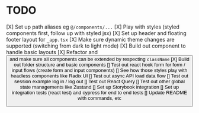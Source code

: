 # TODO

[X] Set up path aliases eg `@/components/...`
[X] Play with styles (styled components first, follow up with styled jsx)
[X] Set up header and floating footer layout for `_app.tsx`
[X] Make sure dynamic theme changes are supported (switching from dark to light mode)
[X] Build out <Flex /> component to handle basic layouts
[X] Refactor <Heading /> and <Button /> and make sure all components can be extended by respecting `className`
[X] Build out folder structure and basic components
[] Test out react hook form for form / input flows (create form and input components)
[] See how those styles play with headless components like Radix UI
[] Test out async API load data flow
[] Test out session example log in / log out
[] Test out React Query
[] Test out other global state managements like Zustand
[] Set up Storybook integration
[] Set up integration tests (react test) and cypress for end to end tests
[] Update README with commands, etc
